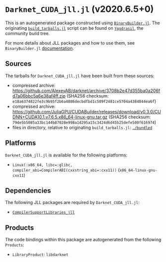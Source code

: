 # `Darknet_CUDA_jll.jl` (v2020.6.5+0)

This is an autogenerated package constructed using [`BinaryBuilder.jl`](https://github.com/JuliaPackaging/BinaryBuilder.jl). The originating [`build_tarballs.jl`](https://github.com/JuliaPackaging/Yggdrasil/blob/4ffdd194337c03e476342ec4549ec642ff1f4d0a/D/Darknet_CUDA/build_tarballs.jl) script can be found on [`Yggdrasil`](https://github.com/JuliaPackaging/Yggdrasil/), the community build tree.

For more details about JLL packages and how to use them, see `BinaryBuilder.jl` [documentation](https://juliapackaging.github.io/BinaryBuilder.jl/dev/jll/).

## Sources

The tarballs for `Darknet_CUDA_jll.jl` have been built from these sources:

* compressed archive: https://github.com/AlexeyAB/darknet/archive/3708b2e47d355ba0a206fd7a06bbc5a6e38af4ff.zip (SHA256 checksum: `e18a6374822fe3c9b95f2b6a4086decbdfbd1c589f2481ce5704a4384044ea6f`)
* compressed archive: https://github.com/JuliaGPU/CUDABuilder/releases/download/v0.3.0/CUDNN+CUDA10.1.v7.6.5.x86_64-linux-gnu.tar.gz (SHA256 checksum: `79de5b5085a33bc144b87028e998a1d295a15c3424d6d45b25defe500f616974`)
* files in directory, relative to originating `build_tarballs.jl`: [`./bundled`](https://github.com/JuliaPackaging/Yggdrasil/tree/4ffdd194337c03e476342ec4549ec642ff1f4d0a/D/Darknet_CUDA/bundled)

## Platforms

`Darknet_CUDA_jll.jl` is available for the following platforms:

* `Linux(:x86_64, libc=:glibc, compiler_abi=CompilerABI(cxxstring_abi=:cxx11))` (`x86_64-linux-gnu-cxx11`)

## Dependencies

The following JLL packages are required by `Darknet_CUDA_jll.jl`:

* [`CompilerSupportLibraries_jll`](https://github.com/JuliaBinaryWrappers/CompilerSupportLibraries_jll.jl)

## Products

The code bindings within this package are autogenerated from the following `Products`:

* `LibraryProduct`: `libdarknet`
